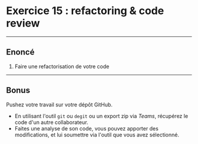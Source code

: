 # Exercice 15 : refactoring & code review

---

## Enoncé

1. Faire une refactorisation de votre code

---

## Bonus

Pushez votre travail sur votre dépôt GitHub.
- En utilisant l'outil `git` ou `degit` ou un export zip via *Teams*, récupérez le code d'un autre collaborateur.
- Faites une analyse de son code, vous pouvez apporter des modifications, et lui soumettre via l'outil que vous avez sélectionné.